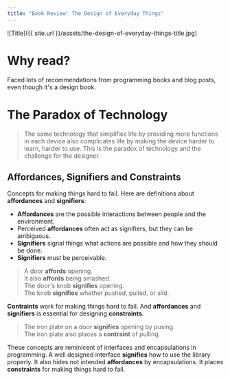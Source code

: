 ```yaml
---
title: "Book Review: The Design of Everyday Things"
---
```


![Title]({{ site.url }}/assets/the-design-of-everyday-things-title.jpg)

# Why read?
Faced lots of recommendations from programming books and blog posts,
even though it's a design book.


# The Paradox of Technology

> The same technology that simplifies life by providing more functions in each
> device also complicates life by making the device harder to learn, harder to
> use.  This is the paradox of technology and the challenge for the designer.


## Affordances, Signifiers and Constraints

Concepts for making things hard to fail.
Here are definitions about **affordances** and **signifiers**:

- **Affordances** are the possible interactions between people and the 
environment.
- Perceived **affordances** often act as signifiers, but they can be ambiguous.
- **Signifiers** signal things what actions are possible and how they should be
done.
- **Signifiers** must be perceivable.

> A door **affords** opening.  
> It also **affords** being smashed.  
> The door's knob **signifies** opening.  
> The knob **signifies** whether pushed, pulled, or slid.

**Contraints** work for making things hard to fail.  And **affordances** and
**signifiers** is essential for designing **constraints**.

> The iron plate on a door **signifies** opening by pusing.  
> The iron plate also places a **contraint** of pulling.

These concepts are reminicent of interfaces and encapsulations in programming.
A well designed interface **signifies** how to use the library properly.   It
also hides not intended **affordances** by encapsulations.  It places
**constraints** for making things hard to fail.
